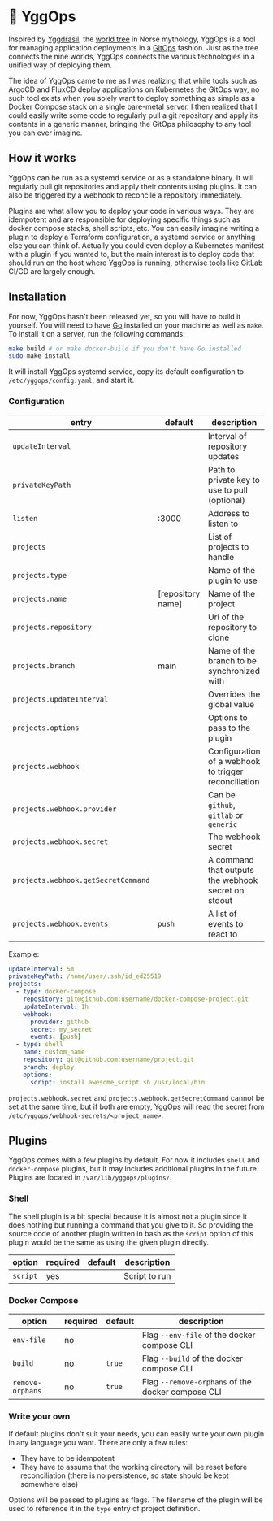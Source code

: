 # 🌳 YggOps

Inspired by [Yggdrasil](https://en.wikipedia.org/wiki/Yggdrasil), the [world tree](https://en.wikipedia.org/wiki/World_tree) in Norse mythology, YggOps is a tool for managing application deployments in a [GitOps](https://opengitops.dev) fashion. Just as the tree connects the nine worlds, YggOps connects the various technologies in a unified way of deploying them.

The idea of YggOps came to me as I was realizing that while tools such as ArgoCD and FluxCD deploy applications on Kubernetes the GitOps way, no such tool exists when you solely want to deploy something as simple as a Docker Compose stack on a single bare-metal server. I then realized that I could easily write some code to regularly pull a git repository and apply its contents in a generic manner, bringing the GitOps philosophy to any tool you can ever imagine.

## How it works

YggOps can be run as a systemd service or as a standalone binary. It will regularly pull git repositories and apply their contents using plugins. It can also be triggered by a webhook to reconcile a repository immediately.

Plugins are what allow you to deploy your code in various ways. They are idempotent and are responsible for deploying specific things such as docker compose stacks, shell scripts, etc. You can easily imagine writing a plugin to deploy a Terraform configuration, a systemd service or anything else you can think of. Actually you could even deploy a Kubernetes manifest with a plugin if you wanted to, but the main interest is to deploy code that should run on the host where YggOps is running, otherwise tools like GitLab CI/CD are largely enough.

## Installation

For now, YggOps hasn't been released yet, so you will have to build it yourself. You will need to have [Go](https://golang.org) installed on your machine as well as `make`.
To install it on a server, run the following commands:

```sh
make build # or make docker-build if you don't have Go installed
sudo make install
```

It will install YggOps systemd service, copy its default configuration to `/etc/yggops/config.yaml`, and start it.

### Configuration

| entry | default | description |
|-|-|-|
| `updateInterval` | | Interval of repository updates |
| `privateKeyPath` | | Path to private key to use to pull (optional) |
| `listen` | :3000 | Address to listen to |
| `projects` | | List of projects to handle |
| `projects.type` | | Name of the plugin to use |
| `projects.name` | [repository name] | Name of the project |
| `projects.repository` | | Url of the repository to clone |
| `projects.branch` | main | Name of the branch to be synchronized with |
| `projects.updateInterval` | | Overrides the global value |
| `projects.options` | | Options to pass to the plugin |
| `projects.webhook` | | Configuration of a webhook to trigger reconciliation |
| `projects.webhook.provider` | | Can be `github`, `gitlab` or `generic`|
| `projects.webhook.secret` | | The webhook secret |
| `projects.webhook.getSecretCommand` | | A command that outputs the webhook secret on stdout |
| `projects.webhook.events` | `push` | A list of events to react to |

Example:

```yaml
updateInterval: 5m
privateKeyPath: /home/user/.ssh/id_ed25519
projects:
  - type: docker-compose
    repository: git@github.com:username/docker-compose-project.git
    updateInterval: 1h
    webhook:
      provider: github
      secret: my_secret
      events: [push]
  - type: shell
    name: custom_name
    repository: git@github.com:username/project.git
    branch: deploy
    options:
      script: install awesome_script.sh /usr/local/bin
```

`projects.webhook.secret` and `projects.webhook.getSecretCommand` cannot be set at the same time, but if both are empty, YggOps will read the secret from `/etc/yggops/webhook-secrets/<project_name>`.

## Plugins

YggOps comes with a few plugins by default. For now it includes `shell` and `docker-compose` plugins, but it may includes additional plugins in the future. Plugins are located in `/var/lib/yggops/plugins/`.

### Shell

The shell plugin is a bit special because it is almost not a plugin since it does nothing but running a command that you give to it. So providing the source code of another plugin written in bash as the `script` option of this plugin would be the same as using the given plugin directly.

| option | required | default | description |
|-|-|-|-|
| `script` | yes | | Script to run |

### Docker Compose

| option | required | default | description |
|-|-|-|-|
| `env-file` | no | | Flag `--env-file` of the docker compose CLI |
| `build` | no | `true` | Flag `--build` of the docker compose CLI |
| `remove-orphans` | no | `true` | Flag `--remove-orphans` of the docker compose CLI |

### Write your own

If default plugins don't suit your needs, you can easily write your own plugin in any language you want. There are only a few rules:

- They have to be idempotent
- They have to assume that the working directory will be reset before reconciliation (there is no persistence, so state should be kept somewhere else)

Options will be passed to plugins as flags. The filename of the plugin will be used to reference it in the `type` entry of project definition.
